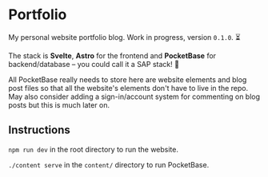 
# Portfolio

My personal website portfolio blog. Work in progress, version `0.1.0`. :hourglass_flowing_sand:

The stack is **Svelte**, **Astro** for the frontend and **PocketBase** for backend/database &ndash; you could call it a SAP stack! :honey_pot:

All PocketBase really needs to store here are website elements and blog post files so that all the website's elements don't have to live in the repo. May also consider adding a sign-in/account system for commenting on blog posts but this is much later on.

## Instructions

`npm run dev` in the root directory to run the website.

`./content serve` in the `content/` directory to run PocketBase.
